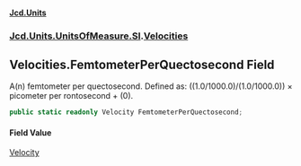 #### [Jcd.Units](index.md 'index')
### [Jcd.Units.UnitsOfMeasure.SI](Jcd.Units.UnitsOfMeasure.SI.md 'Jcd.Units.UnitsOfMeasure.SI').[Velocities](Velocities.md 'Jcd.Units.UnitsOfMeasure.SI.Velocities')

## Velocities.FemtometerPerQuectosecond Field

A(n) femtometer per quectosecond. Defined as: ((1.0/1000.0)/(1.0/1000.0)) × picometer per rontosecond + (0).

```csharp
public static readonly Velocity FemtometerPerQuectosecond;
```

#### Field Value
[Velocity](Velocity.md 'Jcd.Units.UnitTypes.Velocity')
